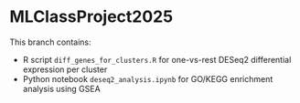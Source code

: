 # MLClassProject2025

This branch contains:
- R script `diff_genes_for_clusters.R` for one-vs-rest DESeq2 differential expression per cluster
- Python notebook `deseq2_analysis.ipynb` for GO/KEGG enrichment analysis using GSEA
